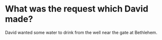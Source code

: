 # What was the request which David made?

David wanted some water to drink from the well near the gate at Bethlehem.
